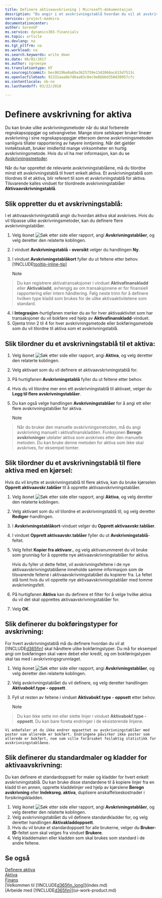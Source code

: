 ```yaml
---
title: Definere aktivaavskrivning | Microsoft-dokumentasjon
description: "Du angir i et avskrivningstablå hvordan du vil at avskrivning eller nedskrivning av aktiva skal foretas."
services: project-madeira
documentationcenter: 
author: SorenGP
ms.service: dynamics365-financials
ms.topic: article
ms.devlang: na
ms.tgt_pltfrm: na
ms.workload: na
ms.search.keywords: write down
ms.date: 06/02/2017
ms.author: sgroespe
ms.translationtype: HT
ms.sourcegitcommit: bec0619be0a65e3625759e13d2866ac615d7513c
ms.openlocfilehash: 92331aaa8e7d6aa83c0ec9e8bbbd350d30957cfc
ms.contentlocale: nb-no
ms.lasthandoff: 03/22/2018

---
```

# <a name="set-up-fixed-asset-depreciation"></a>Definere avskrivning for aktiva
 Du kan bruke ulike avskrivningsmetoder når du skal forberede regnskapsoppgjør og selvangivelse. Mange store selskaper bruker lineær avskrivning i sine regnskapsoppgjør ettersom denne avskrivningsmetoden vanligvis tillater rapportering av høyere inntjening. Når det gjelder inntektsskatt, bruker imidlertid mange virksomheter en hurtig avskrivningsmetode. Hvis du vil ha mer informasjon, kan du se [Avskrivningsmetoder](fa-depreciation-methods.md).

 Når du har opprettet de relevante avskrivningstablåene, må du tilordne minst ett avskrivningstablå til hvert enkelt aktiva. Et avskrivningstablå som tilordnes til et aktiva, blir referert til som et avskrivningstablå for aktiva. Tilsvarende kalles vinduet for tilordnede avskrivningstablåer **Aktivaavskrivningstablå**.

## <a name="to-create-a-depreciation-book"></a>Slik oppretter du et avskrivningstablå:
I et aktivaavskrivningstablå angir du hvordan aktiva skal avskrives. Hvis du vil tilpasse ulike avskrivningsmetoder, kan du definere flere avskrivningstablåer.  

1. Velg ikonet ![Søk etter side eller rapport](media/ui-search/search_small.png "Søk etter side eller rapport"), angi **Avskrivningstablåer**, og velg deretter den relaterte koblingen.
2. I vinduet **Avskrivningstablå - oversikt** velger du handlingen **Ny**.
3. I vinduet **Avskrivningstablåkort** fyller du ut feltene etter behov. [!INCLUDE[tooltip-inline-tip](includes/tooltip-inline-tip_md.md)]

    > [!NOTE]  
>   Du kan registrere aktivatransaksjoner i vinduet **Aktivafinanskladd** eller **Aktivakladd**, avhengig av om transaksjonene er for finansiell rapportering eller intern håndtering. Følg neste trinn for å definere hvilken type kladd som brukes for de ulike aktivaaktivitetene som standard.
4. I **Integrasjon**-hurtigfanen merker du av for hver aktivaaktivitet som har transaksjoner du vil bokføre ved hjelp av **Aktivafinanskladd**-vinduet.
5. Gjenta trinn 2 til 4 for hver avskrivningsmetode eller bokføringsmetode som du vil tilordne til aktiva som et avskrivningstablå.

## <a name="to-assign-a-depreciation-book-to-a-fixed-asset"></a>Slik tilordner du et avskrivningstablå til et aktiva:
1. Velg ikonet ![Søk etter side eller rapport](media/ui-search/search_small.png "Søk etter side eller rapport"), angi **Aktiva**, og velg deretter den relaterte koblingen.
2. Velg aktivaet som du vil definere et aktivaavskrivningstablå for.
3. På hurtigfanen **Avskrivningstablå** fyller du ut feltene etter behov.
4. Hvis du vil tilordne mer enn ett avskrivningstablå til aktivaet, velger du **Legg til flere avskrivningstablåer**.
5. Du kan også velge handlingen **Avskrivningstablåer** for å angi ett eller flere avskrivningstablåer for aktiva.

    > [!NOTE]  
>   Når du bruker den manuelle avskrivningsmetoden, må du angi avskrivning manuelt i aktivafinanskladden. Funksjonen **Beregn avskrivninger** utelater aktiva som avskrives etter den manuelle metoden. Du kan bruke denne metoden for aktiva som ikke skal avskrives, for eksempel tomter.

## <a name="to-assign-a-depreciation-book-to-multiple-fixed-assets-with-a-batch-job"></a>Slik tilordner du et avskrivningstablå til flere aktiva med en kjørsel:
Hvis du vil knytte et avskrivningstablå til flere aktiva, kan du bruke kjørselen **Opprett aktivaavskr.tablåer** til å opprette aktivaavskrivningstablåer.  

1. Velg ikonet ![Søk etter side eller rapport](media/ui-search/search_small.png "Søk etter side eller rapport"), angi **Aktiva**, og velg deretter den relaterte koblingen.
2. Velg aktivaet som du vil tilordne et avskrivningstablå til, og velg deretter **Rediger**-handlingen.
3. I **Avskrivningstablåkort**-vinduet velger du **Opprett aktivaavskr.tablåer**.
4. I vinduet **Opprett aktivaavskr.tablåer** fyller du ut **Avskrivningstablå**-feltet.
5. Velg feltet **Kopier fra aktivanr.**, og velg aktivanummeret du vil bruke som grunnlag for å opprette nye aktivaavskrivningstablåer for aktiva.

    Hvis du fyller ut dette feltet, vil avskrivningsfeltene i de nye aktivaavskrivningstablåene inneholde samme informasjon som de tilsvarende feltene i aktivaavskrivningstablået du kopierer fra. La feltet stå tomt hvis du vil opprette nye aktivaavskrivningstablåer med tomme avskrivningsfelt.  
6. På hurtigfanen **Aktiva** kan du definere et filter for å velge hvilke aktiva du vil det skal opprettes aktivaavskrivningstablåer for.
7. Velg **OK**.

## <a name="to-set-up-depreciation-posting-types"></a>Slik definerer du bokføringstyper for avskrivning:
For hvert avskrivningstablå må du definere hvordan du vil at [!INCLUDE[d365fin](includes/d365fin_md.md)] skal håndtere ulike bokføringstyper. Du må for eksempel angi om bokføringen skal være debet eller kredit, og om bokføringstypen skal tas med i avskrivningsgrunnlaget.  

1. Velg ikonet ![Søk etter side eller rapport](media/ui-search/search_small.png "Søk etter side eller rapport"), angi **Avskrivningstablåer**, og velg deretter den relaterte koblingen.  
2. Velg avskrivningstablået du vil definere, og velg deretter handlingen **Aktivabokf.type - oppsett**.
3. Fyll ut resten av feltene i vinduet **Aktivabokf.type - oppsett** etter behov.

    > [!NOTE]  
>   Du kan ikke sette inn eller slette linjer i vinduet **Aktivabokf.type - oppsett**. Du kan bare foreta endringer i de eksisterende linjene.

    Vi anbefaler at du ikke endrer oppsettet av avskrivningstablåer med poster som allerede er bokført. Endringene påvirker ikke poster som allerede er bokført, noe som ville forårsaket feilaktig statistikk for avskrivningstablåene.

## <a name="to-set-up-default-templates-and-batches-for-fixed-asset-depreciation"></a>Slik definerer du standardmaler og kladder for aktivaavskrivning:
Du kan definere et standardoppsett for maler og kladder for hvert enkelt avskrivningstablå. Du kan bruke disse standardene til å kopiere linjer fra en kladd til en annen, opprette kladdelinjer ved hjelp av kjørslene **Beregn avskrivning** eller **Indeksreg. aktiva**, duplisere anskaffelseskostnader i forsikringskladden.  

1. Velg ikonet ![Søk etter side eller rapport](media/ui-search/search_small.png "Søk etter side eller rapport"), angi **Avskrivningstablåer**, og velg deretter den relaterte koblingen.  
2. Velg avskrivningstablået du vil definere standardkladder for, og velg deretter handlingen **Aktivakladdoppsett**.  
3. Hvis du vil bruke et standardoppsett for alle brukerne, velger du **Bruker-ID**-feltet som skal velges fra vinduet **Brukere**.  
4. Velg kladdemalen eller kladden som skal brukes som standard i de andre feltene.  

## <a name="see-also"></a>Se også
[Definere aktiva](fa-setup.md)  
[Aktiva](fa-manage.md)  
[Finans](finance.md)  
[Velkommen til [!INCLUDE[d365fin_long](includes/d365fin_long_md.md)]](index.md)  
[Arbeide med [!INCLUDE[d365fin](includes/d365fin_md.md)]](ui-work-product.md)

